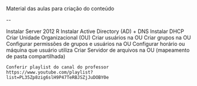 Material das aulas para criação do conteúdo

--

Instalar Server 2012 R
Instalar Active Directory (AD) + DNS
Instalar DHCP
Criar Unidade Organizacional (OU)
Criar usuários na OU
Criar grupos na OU
Configurar permissões de grupos e usuários na OU
Configurar horário ou máquina que usuário utiliza
Criar Servidor de arquivos na OU (mapeamento de pasta compartilhada)

    Conferir playlist do canal do professor
    https://www.youtube.com/playlist?list=PL35Zp8zig6slH9P47TeRBJSZjJuDOBY0e
